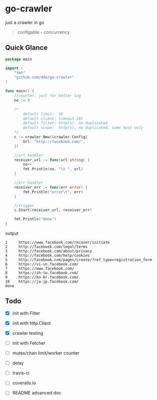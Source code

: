 # go-crawler
just a crawler in go

> configable - concurrency

## Quick Glance

```go
package main

import (
    "fmt"
    "github.com/ddo/go-crawler"
)

func main() {
    //counter, just for better log
    no := 0

    /*
        default limit:  10
        default client: timeout 10s
        default filter: http(s), no duplicated
        default scope:  http(s), no duplicated, same host only
    */
    c := crawler.New(&crawler.Config{
        Url: "http://facebook.com/",
    })

    //url handler
    receiver_url := func(url string) {
        no++
        fmt.Println(no, "\t ", url)
    }

    //err handler
    receiver_err := func(err error) {
        fmt.Println("error\t", err)
    }

    //trigger
    c.Start(receiver_url, receiver_err)

    fmt.Println("done")
}
```

output

```shell
1     https://www.facebook.com/recover/initiate
2     http://facebook.com/legal/terms
3     http://facebook.com/about/privacy
4     http://facebook.com/help/cookies
5     http://facebook.com/pages/create/?ref_type=registration_form
6     https://vi-vn.facebook.com/
7     https://www.facebook.com/
8     https://zh-tw.facebook.com/
9     https://ko-kr.facebook.com/
10    https://ja-jp.facebook.com/
done
```

## Todo

* [x] init with Filter
* [x] init with http.Client
* [x] crawler testing
* [ ] init with Fetcher
* [ ] mutex/chan limit/worker counter
* [ ] delay
* [ ] travis-ci
* [ ] coveralls.io
* [ ] README advanced doc


